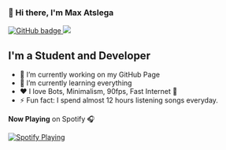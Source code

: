 ### 👋 Hi there, I'm Max Atslega
<p>
  <a href="https://github.com/MaxAtslega?tab=followers">
    <img src="https://img.shields.io/github/followers/MaxAtslega?label=Followers&logo=GitHub&style=for-the-badge" alt="GitHub badge" />
  </a>
  <a href="https://discord.gg/uGNMa9y">
    <img src="https://img.shields.io/discord/738835148149358675?logo=discord&style=for-the-badge" />
  </a>
</p>

## I'm a Student and Developer

- 🔭 I’m currently working on my GitHub Page
- 🌱 I’m currently learning everything
- ❤ I love Bots, Minimalism, 90fps, Fast Internet 🥴
- ⚡ Fun fact: I spend almost 12 hours listening songs everyday.



**Now Playing** on Spotify 🎧

[<img src="https://novatorem.vercel.app/api/spotify" alt="Spotify Playing" />](https://open.spotify.com/user/gxuh6amx0d27qr72kom5eqsm2)

